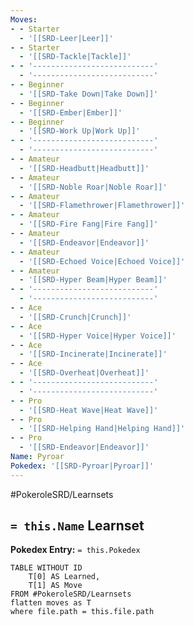 ```yaml
---
Moves:
- - Starter
  - '[[SRD-Leer|Leer]]'
- - Starter
  - '[[SRD-Tackle|Tackle]]'
- - '---------------------------'
  - '---------------------------'
- - Beginner
  - '[[SRD-Take Down|Take Down]]'
- - Beginner
  - '[[SRD-Ember|Ember]]'
- - Beginner
  - '[[SRD-Work Up|Work Up]]'
- - '---------------------------'
  - '---------------------------'
- - Amateur
  - '[[SRD-Headbutt|Headbutt]]'
- - Amateur
  - '[[SRD-Noble Roar|Noble Roar]]'
- - Amateur
  - '[[SRD-Flamethrower|Flamethrower]]'
- - Amateur
  - '[[SRD-Fire Fang|Fire Fang]]'
- - Amateur
  - '[[SRD-Endeavor|Endeavor]]'
- - Amateur
  - '[[SRD-Echoed Voice|Echoed Voice]]'
- - Amateur
  - '[[SRD-Hyper Beam|Hyper Beam]]'
- - '---------------------------'
  - '---------------------------'
- - Ace
  - '[[SRD-Crunch|Crunch]]'
- - Ace
  - '[[SRD-Hyper Voice|Hyper Voice]]'
- - Ace
  - '[[SRD-Incinerate|Incinerate]]'
- - Ace
  - '[[SRD-Overheat|Overheat]]'
- - '---------------------------'
  - '---------------------------'
- - Pro
  - '[[SRD-Heat Wave|Heat Wave]]'
- - Pro
  - '[[SRD-Helping Hand|Helping Hand]]'
- - Pro
  - '[[SRD-Endeavor|Endeavor]]'
Name: Pyroar
Pokedex: '[[SRD-Pyroar|Pyroar]]'
---
```


#PokeroleSRD/Learnsets

## `= this.Name` Learnset

**Pokedex Entry:** `= this.Pokedex`

```dataview
TABLE WITHOUT ID
    T[0] AS Learned,
    T[1] AS Move
FROM #PokeroleSRD/Learnsets
flatten moves as T
where file.path = this.file.path
```
